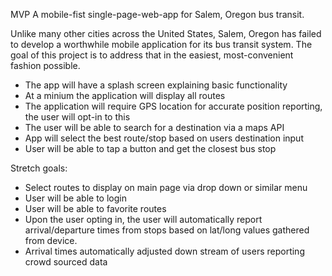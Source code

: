 MVP
A mobile-fist single-page-web-app for Salem, Oregon bus transit.

Unlike many other cities across the United States, Salem, Oregon has failed to develop a worthwhile mobile application for its bus transit system. The goal of this project is to address that in the easiest, most-convenient fashion possible.

- The app will have a splash screen explaining basic functionality
- At a minium the application will display all routes
- The application will require GPS location for accurate position reporting, the user will opt-in to this
- The user will be able to search for a destination via a maps API
- App will select the best route/stop based on users destination input
- User will be able to tap a button and get the closest bus stop

Stretch goals: 
- Select routes to display on main page via drop down or similar menu
- User will be able to login
- User will be able to favorite routes
- Upon the user opting in, the user will automatically report arrival/departure times from stops based on lat/long values gathered from device.
- Arrival times automatically adjusted down stream of users reporting crowd sourced data

